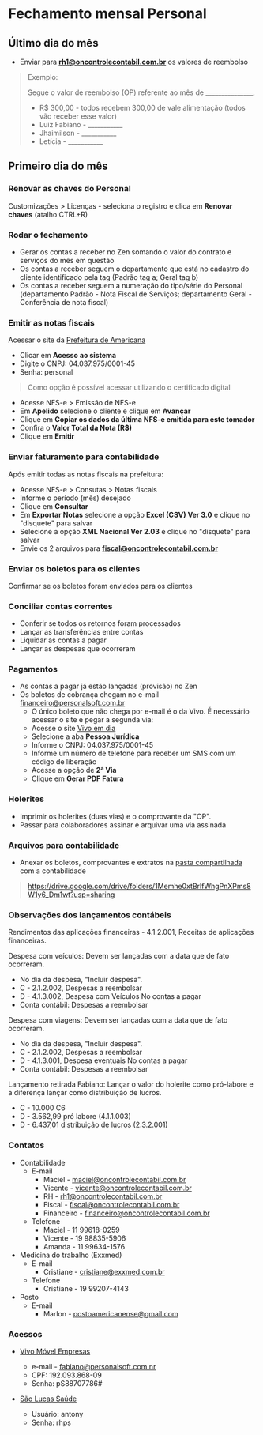 # Fechamento mensal Personal

## Último dia do mês

* Enviar para **rh1@oncontrolecontabil.com.br** os valores de reembolso

>Exemplo:
>
>Segue o valor de reembolso (OP) referente ao mês de _______________.
>
>* R$ 300,00 - todos recebem 300,00 de vale alimentação (todos  vão receber esse valor)
>* Luiz Fabiano - ___________ 
>* Jhaimilson - ___________
>* Letícia - ___________

## Primeiro dia do mês

### Renovar as chaves do Personal

Customizações > Licenças - seleciona o registro e clica em **Renovar chaves** (atalho CTRL+R)

### Rodar o fechamento
* Gerar os contas a receber no Zen somando o valor do contrato e serviços do mês em questão
* Os contas a receber seguem o departamento que está no cadastro do cliente identificado pela tag (Padrão tag a; Geral tag b)
* Os contas a receber seguem a numeração do tipo/série do Personal (departamento Padrão - Nota Fiscal de Serviços; departamento Geral - Conferência de nota fiscal)

### Emitir as notas fiscais

Acessar o site da [Prefeitura de Americana](https://nfse.americana.sp.gov.br/nfse/capa.aspx)
* Clicar em **Acesso ao sistema**
* Digite o CNPJ: 04.037.975/0001-45
* Senha: personal
>Como opção é possível acessar utilizando o certificado digital
* Acesse NFS-e > Emissão de NFS-e
* Em **Apelido** selecione o cliente e clique em **Avançar**
* Clique em **Copiar os dados da última NFS-e emitida para este tomador**
* Confira o **Valor Total da Nota (R$)**
* Clique em **Emitir**

### Enviar faturamento para contabilidade

Após emitir todas as notas fiscais na prefeitura:
* Acesse NFS-e > Consutas > Notas fiscais
* Informe o período (mês) desejado
* Clique em **Consultar**
* Em **Exportar Notas** selecione a opção **Excel (CSV) Ver 3.0** e clique no "disquete" para salvar
* Selecione a opção **XML Nacional Ver 2.03** e clique no "disquete" para salvar
* Envie os 2 arquivos para **fiscal@oncontrolecontabil.com.br**


### Enviar os boletos para os clientes

Confirmar se os boletos foram enviados para os clientes

### Conciliar contas correntes

* Conferir se todos os retornos foram processados
* Lançar as transferências entre contas
* Liquidar as contas a pagar
* Lançar as despesas que ocorreram

### Pagamentos

* As contas a pagar já estão lançadas (provisão) no Zen
* Os boletos de cobrança chegam no e-mail financeiro@personalsoft.com.br
    * O único boleto que não chega por e-mail é o da Vivo. É necessário acessar o site e pegar a segunda via:
    * Acesse o site [Vivo em dia](https://vivoemdia.vivo.com.br/)
    * Selecione a aba **Pessoa Jurídica**
    * Informe o CNPJ: 04.037.975/0001-45
    * Informe um número de telefone para receber um SMS com um código de liberação
    * Acesse a opção de **2ª Via**
    * Clique em **Gerar PDF Fatura**

### Holerites

* Imprimir os holerites (duas vias) e o comprovante da "OP".
* Passar para colaboradores assinar e arquivar uma via assinada

### Arquivos para contabilidade

* Anexar os boletos, comprovantes e extratos na [pasta compartilhada](https://drive.google.com/drive/folders/1Memhe0xtBrlfWhgPnXPms8W1y6_Dm1wt?usp=sharing) com a contabilidade

> https://drive.google.com/drive/folders/1Memhe0xtBrlfWhgPnXPms8W1y6_Dm1wt?usp=sharing

### Observações dos lançamentos contábeis

Rendimentos das aplicações financeiras - 4.1.2.001, Receitas de aplicações financeiras.

Despesa com veículos: Devem ser lançadas com a data que de fato ocorreram.
* No dia da despesa, "Incluir despesa".
* C - 2.1.2.002, Despesas a reembolsar
* D - 4.1.3.002, Despesa com Veículos
No contas a pagar
* Conta contábil: Despesas a reembolsar

Despesa com viagens: Devem ser lançadas com a data que de fato ocorreram.
* No dia da despesa, "Incluir despesa".
* C - 2.1.2.002, Despesas a reembolsar
* D - 4.1.3.001, Despesa eventuais
No contas a pagar
* Conta contábil: Despesas a reembolsar

Lançamento retirada Fabiano: Lançar o valor do holerite como pró-labore e a diferença lançar como distribuição de lucros.
* C - 10.000 C6
* D - 3.562,99 pró labore (4.1.1.003)
* D - 6.437,01 distribuição de lucros (2.3.2.001)

### Contatos

* Contabilidade
    * E-mail
        * Maciel - maciel@oncontrolecontabil.com.br 
        * Vicente - vicente@oncontrolecontabil.com.br 
        * RH - rh1@oncontrolecontabil.com.br 
        * Fiscal - fiscal@oncontrolecontabil.com.br 
        * Financeiro - financeiro@oncontrolecontabil.com.br
    * Telefone
        * Maciel - 11 99618-0259
        * Vicente - 19 98835-5906
        * Amanda - 11 99634-1576
* Medicina do trabalho (Exxmed)
    * E-mail
        * Cristiane - cristiane@exxmed.com.br
    * Telefone
        * Cristiane - 19 99207-4143
* Posto
    * E-mail
        * Marlon - postoamericanense@gmail.com

### Acessos

* [Vivo Móvel Empresas](https://www.vivo.com.br/para-empresas)
    * e-mail - fabiano@personalsoft.com.nr
    * CPF: 192.093.868-09
    * Senha: pS88707786#

* [São Lucas Saúde](http://servicos.saolucassaude.com.br:8080/bennet/public/login.jsf)
    * Usuário: antony
    * Senha: rhps